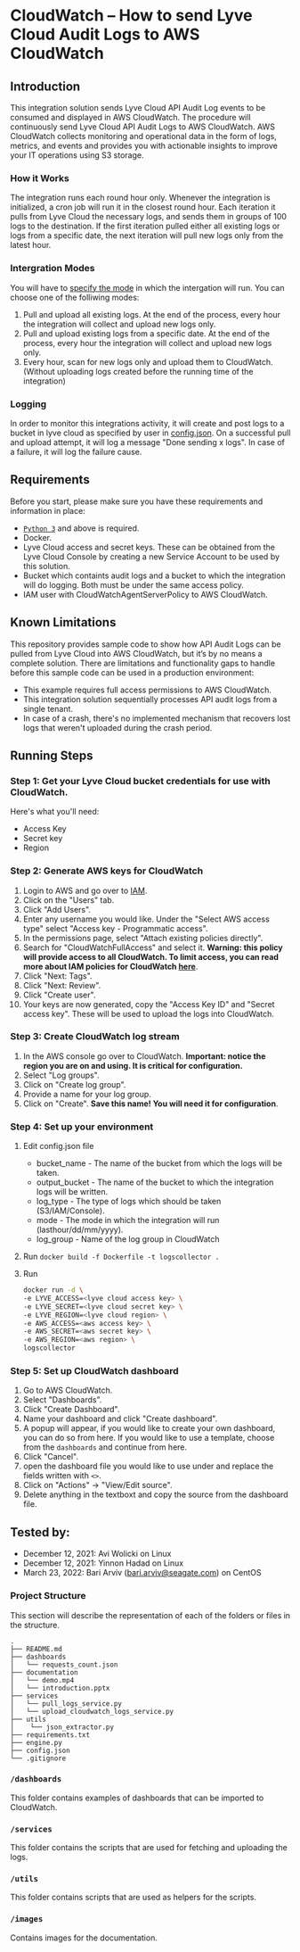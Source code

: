 # CloudWatch – How to send Lyve Cloud Audit Logs to AWS CloudWatch


## Introduction
This integration solution sends Lyve Cloud API Audit Log events to be consumed and displayed in AWS CloudWatch.
The procedure will continuously send Lyve Cloud API Audit Logs to AWS CloudWatch. AWS CloudWatch collects monitoring and operational data in the form of logs, metrics, and events and provides you with actionable insights to improve your IT operations using S3 storage.

### How it Works
The integration runs each round hour only. Whenever the integration is initialized, a cron job will run it in the closest round hour.
Each iteration it pulls from Lyve Cloud the necessary logs, and sends them in groups of 100 logs to the destination.
If the first iteration pulled either all existing logs or logs from a specific date, the next iteration will pull new logs only from the latest hour.


### Intergration Modes
You will have to [specify the mode](#step-4-set-up-your-environment) in which the intergation will run. You can choose one of the folliwing modes:
1. Pull and upload all existing logs. At the end of the process, every hour the integration will collect and upload new logs only.
2. Pull and upload existing logs from a specific date. At the end of the process, every hour the integration will collect and upload new logs only.
3. Every hour, scan for new logs only and upload them to CloudWatch. (Without uploading logs created before the running time of the integration)

### Logging
In order to monitor this integrations activity, it will create and post logs to a bucket in lyve cloud as specified by user in [config.json](#step-4-set-up-your-environment). On a successful pull and upload attempt, it will log a message "Done sending x logs". In case of a failure, it will log the failure cause. 

## Requirements
Before you start, please make sure you have these requirements and information in place:
* [`Python 3`](https://www.python.org/downloads/) and above is required.
* Docker.
* Lyve Cloud access and secret keys. These can be obtained from the Lyve Cloud Console by creating a new Service Account to be used by this solution.
* Bucket which containts audit logs and a bucket to which the integration will do logging. Both must be under the same access policy.
* IAM user with CloudWatchAgentServerPolicy to AWS CloudWatch.

## Known Limitations
This repository provides sample code to show how API Audit Logs can be pulled from Lyve Cloud into AWS CloudWatch, but it’s by no means a complete solution. 
There are limitations and functionality gaps to handle before this sample code can be used in a production environment:
* This example requires full access permissions to AWS CloudWatch.
* This integration solution sequentially processes API audit logs from a single tenant.
* In case of a crash, there's no implemented mechanism that recovers lost logs that weren't uploaded during the crash period.

## Running Steps
### Step 1: Get your Lyve Cloud bucket credentials for use with CloudWatch.
Here's what you'll need:
* Access Key
* Secret key
* Region

### Step 2: Generate AWS keys for CloudWatch
1. Login to AWS and go over to [IAM](https://console.aws.amazon.com/iamv2/home).
2. Click on the "Users" tab.
3. Click "Add Users".
4. Enter any username you would like. Under the "Select AWS access type" select "Access key - Programmatic access".
5. In the permissions page, select "Attach existing policies directly".
6. Search for "CloudWatchFullAccess" and select it. **Warning: this policy will provide access to all CloudWatch. To limit access, you can read more about IAM policies for CloudWatch [here](https://docs.aws.amazon.com/AmazonCloudWatch/latest/monitoring/iam-identity-based-access-control-cw.html)**.
7. Click "Next: Tags".
8. Click "Next: Review".
9. Click "Create user".
10. Your keys are now generated, copy the "Access Key ID" and "Secret access key". These will be used to upload the logs into CloudWatch.

### Step 3: Create CloudWatch log stream
1. In the AWS console go over to CloudWatch. **Important: notice the region you are on and using. It is critical for configuration.**
2. Select "Log groups".
3. Click on "Create log group".
4. Provide a name for your log group.
5. Click on "Create". **Save this name! You will need it for configuration**.

### Step 4: Set up your environment
1. Edit config.json file
    * bucket_name - The name of the bucket from which the logs will be taken.
    * output_bucket - The name of the bucket to which the integration logs will be written.
    * log_type - The type of logs which should be taken (S3/IAM/Console).
    * mode - The mode in which the integration will run (lasthour/dd/mm/yyyy).
    * log_group - Name of the log group in CloudWatch

2. Run `docker build -f Dockerfile -t logscollector .`
3. Run
      ```bash
   docker run -d \
	-e LYVE_ACCESS=<lyve cloud access key> \
	-e LYVE_SECRET=<lyve cloud secret key> \
	-e LYVE_REGION=<lyve cloud region> \
	-e AWS_ACCESS=<aws access key> \
	-e AWS_SECRET=<aws secret key> \
	-e AWS_REGION=<aws region> \
 	logscollector
      ```

### Step 5: Set up CloudWatch dashboard
1. Go to AWS CloudWatch.
2. Select "Dashboards".
3. Click "Create Dashboard".
4. Name your dashboard and click "Create dashboard".
5. A popup will appear, if you would like to create your own dashboard, you can do so from here. If you would like to use a template, choose from the `dashboards` and continue from here.
6. Click "Cancel".
7. open the dashboard file you would like to use under and replace the fields written with `<>`.
8. Click on "Actions" -> "View/Edit source".
9. Delete anything in the textboxt and copy the source from the dashboard file.

## Tested by:
* December 12, 2021: Avi Wolicki on Linux
* December 12, 2021: Yinnon Hadad on Linux
* March 23, 2022: Bari Arviv (bari.arviv@seagate.com) on CentOS

### Project Structure

This section will describe the representation of each of the folders or files in the structure.
```
.
├── README.md
├── dashboards
│   └── requests_count.json
├── documentation
│   └── demo.mp4
│   └── introduction.pptx
├── services
│   └── pull_logs_service.py
│   └── upload_cloudwatch_logs_service.py
├── utils
│    └── json_extractor.py
├── requirements.txt
├── engine.py
├── config.json
└── .gitignore
```

### `/dashboards`
This folder contains examples of dashboards that can be imported to CloudWatch.

### `/services`
This folder contains the scripts that are used for fetching and uploading the logs.

### `/utils`
This folder contains scripts that are used as helpers for the scripts.

### `/images`
Contains images for the documentation.
